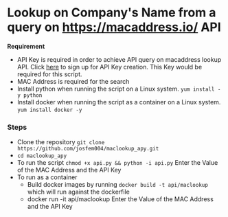 # Lookup on Company's Name from a query on https://macaddress.io/ API

__Requirement__
- API Key is required in order to achieve API query on macaddress lookup API. Click [here](https://macaddress.io/signup) to sign up for API Key creation. This Key would be required for this script.
- MAC Address is required for the search
- Install python when running the script on a Linux system. ``yum install -y python``
- Install docker when running the script as a container on a Linux system. `yum install docker -y`

### Steps ###
- Clone the repository `git clone https://github.com/josfem004/maclookup_apy.git`
- `cd maclookup_apy`
- To run the script 
  `chmod +x api.py && python -i api.py` 
  Enter the Value of the MAC Address and the API Key
- To run as a container
  - Build docker images by running `docker build -t api/maclookup` which will run against the dockerfile
  - docker run -it api/maclookup
  Enter the Value of the MAC Address and the API Key
